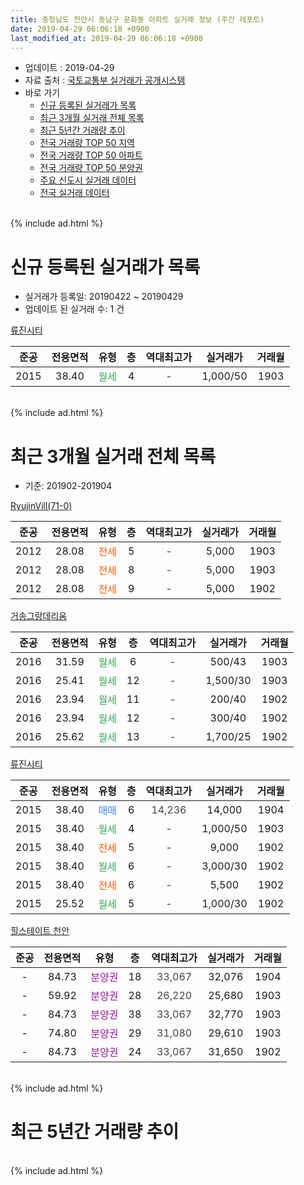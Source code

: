 ```yaml
---
title: 충청남도 천안시 동남구 문화동 아파트 실거래 정보 (주간 레포트)
date: 2019-04-29 06:06:18 +0900
last_modified_at: 2019-04-29 06:06:18 +0900
---
```


* 업데이트 : 2019-04-29
* 자료 출처 : [국토교통부 실거래가 공개시스템](http://rt.molit.go.kr)
* 바로 가기
    * [신규 등록된 실거래가 목록](#신규-등록된-실거래가-목록)
    * [최근 3개월 실거래 전체 목록](#최근-3개월-실거래-전체-목록)
    * [최근 5년간 거래량 추이](#최근-5년간-거래량-추이)
    * [전국 거래량 TOP 50 지역](https://inasie.github.io/apt-trade-info/최근-3개월-전국에서-가장-거래가-많이-발생한-지역)
    * [전국 거래량 TOP 50 아파트](https://inasie.github.io/apt-trade-info/최근-3개월-전국에서-가장-거래가-많이-발생한-아파트)
    * [전국 거래량 TOP 50 분양권](https://inasie.github.io/apt-trade-info/최근-3개월-전국에서-가장-거래가-많이-발생한-분양권)
    * [주요 신도시 실거래 데이터](https://inasie.github.io/apt-trade-info/주요-신도시)
    * [전국 실거래 데이터](https://inasie.github.io/apt-trade-info/전국)
<br>
{% include ad.html %}
<br>

# 신규 등록된 실거래가 목록
* 실거래가 등록일: 20190422 ~ 20190429
* 업데이트 된 실거래 수: 1 건


[류진시티](https://search.naver.com/search.naver?query=%EC%B6%A9%EC%B2%AD%EB%82%A8%EB%8F%84+%EC%B2%9C%EC%95%88%EC%8B%9C+%EB%8F%99%EB%82%A8%EA%B5%AC+%EB%AC%B8%ED%99%94%EB%8F%99+%EB%A5%98%EC%A7%84%EC%8B%9C%ED%8B%B0)

|준공|전용면적|유형|층|역대최고가|실거래가|거래월|
|:---:|:---:|:---:|:---:|:---:|:---:|:---:|
|2015|38.40|<span style="color:#34a853">월세</span>|4|<span style="color:#444444">-</span>|1,000/50|1903|


<br>
{% include ad.html %}
<br>

# 최근 3개월 실거래 전체 목록
* 기준: 201902-201904


[RyujinVill(71-0)](https://search.naver.com/search.naver?query=%EC%B6%A9%EC%B2%AD%EB%82%A8%EB%8F%84+%EC%B2%9C%EC%95%88%EC%8B%9C+%EB%8F%99%EB%82%A8%EA%B5%AC+%EB%AC%B8%ED%99%94%EB%8F%99+RyujinVill%2871-0%29)

|준공|전용면적|유형|층|역대최고가|실거래가|거래월|
|:---:|:---:|:---:|:---:|:---:|:---:|:---:|
|2012|28.08|<span style="color:#ff5a00">전세</span>|5|<span style="color:#444444">-</span>|5,000|1903|
|2012|28.08|<span style="color:#ff5a00">전세</span>|8|<span style="color:#444444">-</span>|5,000|1903|
|2012|28.08|<span style="color:#ff5a00">전세</span>|9|<span style="color:#444444">-</span>|5,000|1902|

[거송그랑데리움](https://search.naver.com/search.naver?query=%EC%B6%A9%EC%B2%AD%EB%82%A8%EB%8F%84+%EC%B2%9C%EC%95%88%EC%8B%9C+%EB%8F%99%EB%82%A8%EA%B5%AC+%EB%AC%B8%ED%99%94%EB%8F%99+%EA%B1%B0%EC%86%A1%EA%B7%B8%EB%9E%91%EB%8D%B0%EB%A6%AC%EC%9B%80)

|준공|전용면적|유형|층|역대최고가|실거래가|거래월|
|:---:|:---:|:---:|:---:|:---:|:---:|:---:|
|2016|31.59|<span style="color:#34a853">월세</span>|6|<span style="color:#444444">-</span>|500/43|1903|
|2016|25.41|<span style="color:#34a853">월세</span>|12|<span style="color:#444444">-</span>|1,500/30|1903|
|2016|23.94|<span style="color:#34a853">월세</span>|11|<span style="color:#444444">-</span>|200/40|1902|
|2016|23.94|<span style="color:#34a853">월세</span>|12|<span style="color:#444444">-</span>|300/40|1902|
|2016|25.62|<span style="color:#34a853">월세</span>|13|<span style="color:#444444">-</span>|1,700/25|1902|

[류진시티](https://search.naver.com/search.naver?query=%EC%B6%A9%EC%B2%AD%EB%82%A8%EB%8F%84+%EC%B2%9C%EC%95%88%EC%8B%9C+%EB%8F%99%EB%82%A8%EA%B5%AC+%EB%AC%B8%ED%99%94%EB%8F%99+%EB%A5%98%EC%A7%84%EC%8B%9C%ED%8B%B0)

|준공|전용면적|유형|층|역대최고가|실거래가|거래월|
|:---:|:---:|:---:|:---:|:---:|:---:|:---:|
|2015|38.40|<span style="color:#4285f3">매매</span>|6|<span style="color:#444444">14,236</span>|14,000|1904|
|2015|38.40|<span style="color:#34a853">월세</span>|4|<span style="color:#444444">-</span>|1,000/50|1903|
|2015|38.40|<span style="color:#ff5a00">전세</span>|5|<span style="color:#444444">-</span>|9,000|1902|
|2015|38.40|<span style="color:#34a853">월세</span>|6|<span style="color:#444444">-</span>|3,000/30|1902|
|2015|38.40|<span style="color:#ff5a00">전세</span>|6|<span style="color:#444444">-</span>|5,500|1902|
|2015|25.52|<span style="color:#34a853">월세</span>|5|<span style="color:#444444">-</span>|1,000/30|1902|

[힐스테이트 천안](https://search.naver.com/search.naver?query=%EC%B6%A9%EC%B2%AD%EB%82%A8%EB%8F%84+%EC%B2%9C%EC%95%88%EC%8B%9C+%EB%8F%99%EB%82%A8%EA%B5%AC+%EB%AC%B8%ED%99%94%EB%8F%99+%ED%9E%90%EC%8A%A4%ED%85%8C%EC%9D%B4%ED%8A%B8+%EC%B2%9C%EC%95%88)

|준공|전용면적|유형|층|역대최고가|실거래가|거래월|
|:---:|:---:|:---:|:---:|:---:|:---:|:---:|
|-|84.73|<span style="color:#9C11A5">분양권</span>|18|<span style="color:#444444">33,067</span>|32,076|1904|
|-|59.92|<span style="color:#9C11A5">분양권</span>|28|<span style="color:#444444">26,220</span>|25,680|1903|
|-|84.73|<span style="color:#9C11A5">분양권</span>|38|<span style="color:#444444">33,067</span>|32,770|1903|
|-|74.80|<span style="color:#9C11A5">분양권</span>|29|<span style="color:#444444">31,080</span>|29,610|1903|
|-|84.73|<span style="color:#9C11A5">분양권</span>|24|<span style="color:#444444">33,067</span>|31,650|1902|


<br>
{% include ad.html %}
<br>

# 최근 5년간 거래량 추이


<div style="width:100%;">
    <canvas id="deal_progress" height="200"></canvas>
</div>

<script>
new Chart(document.getElementById("deal_progress"), {
    type: 'line',
    data: {
        labels: ['201404','201405','201406','201407','201408','201409','201410','201411','201412','201501','201502','201503','201504','201505','201506','201507','201508','201509','201510','201511','201512','201601','201602','201603','201604','201605','201606','201607','201608','201609','201610','201611','201612','201701','201702','201703','201704','201705','201706','201707','201708','201709','201710','201711','201712','201801','201802','201803','201804','201805','201806','201807','201808','201809','201810','201811','201812','201901','201902','201903','201904'],
        datasets: [{
            label: '매매',
            pointRadius: 1,
            data: [0, 0, 0, 0, 0, 0, 0, 0, 0, 0, 0, 0, 0, 0, 0, 0, 0, 0, 0, 3, 0, 0, 0, 1, 0, 0, 0, 1, 0, 2, 1, 0, 0, 0, 0, 1, 2, 25, 20, 3, 2, 1, 4, 1, 20, 1, 0, 4, 5, 5, 4, 6, 5, 5, 5, 21, 10, 10, 1, 3, 2],
            borderColor: "rgba(255, 201, 14, 1)",
            backgroundColor: "rgba(255, 201, 14, 0.5)",
            fill: false,
            lineTension: 0
        },{
            label: '전월세',
            pointRadius: 1,
            data: [2, 1, 1, 0, 1, 1, 1, 1, 0, 3, 5, 2, 0, 2, 0, 0, 0, 0, 2, 1, 3, 4, 4, 5, 5, 5, 12, 9, 11, 4, 7, 1, 6, 4, 12, 7, 3, 5, 5, 8, 6, 4, 4, 3, 5, 3, 7, 6, 3, 6, 5, 3, 4, 3, 5, 6, 3, 4, 8, 5, 0],
            borderColor: "rgba(0, 141, 185, 1)",
            backgroundColor: "rgba(0, 141, 185, 0.5)",
            fill: false,
            lineTension: 0
        }
        ]
    },
    options: {
        responsive: true,
        title: {
            display: false
        },
        tooltips: {
            mode: 'index',
            intersect: false
        },
        hover: {
            mode: 'nearest',
            intersect: true
        },
        scales: {
            xAxes: [{
                display: true,
                scaleLabel: {
                    display: true,
                    labelString: '년/월'
                }
            }],
            yAxes: [{
                display: true,
                ticks: {
                    suggestedMin: 0,
                },
                scaleLabel: {
                    display: true,
                    labelString: '실거래 수'
                }
            }]
        }
    }
});

</script>


<br>
{% include ad.html %}
<br>

